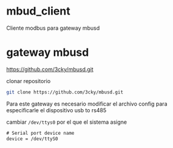 # mbud_client
Cliente modbus para gateway mbusd


# gateway mbusd
https://github.com/3cky/mbusd.git


clonar repositorio
```bash
git clone https://github.com/3cky/mbusd.git
```


Para este gateway es necesario modificar el archivo config para especificarle el dispositivo usb to rs485

cambiar ```/dev/ttys0``` por el que el sistema asigne

```txt
# Serial port device name
device = /dev/ttyS0
```